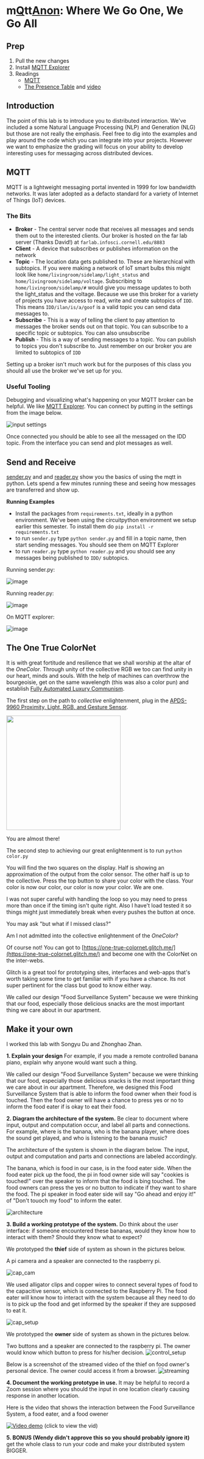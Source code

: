 # m[Q](https://en.wikipedia.org/wiki/QAnon)tt[Anon](https://en.wikipedia.org/wiki/QAnon): Where We Go One, We Go All

## Prep

1. Pull the new changes
2. Install [MQTT Explorer](http://mqtt-explorer.com/)
3. Readings 
   * [MQTT](#MQTT)
   * [The Presence Table](https://dl.acm.org/doi/10.1145/1935701.1935800) and [video](https://vimeo.com/15932020)


## Introduction

The point of this lab is to introduce you to distributed interaction. We've included a some Natural Language Processing (NLP) and Generation (NLG) but those are not really the emphasis. Feel free to dig into the examples and play around the code which you can integrate into your projects. However we want to emphasize the grading will focus on your ability to develop interesting uses for messaging across distributed devices. 

## MQTT

MQTT is a lightweight messaging portal invented in 1999 for low bandwidth networks. It was later adopted as a defacto standard for a variety of Internet of Things (IoT) devices. 

### The Bits

* **Broker** - The central server node that receives all messages and sends them out to the interested clients. Our broker is hosted on the far lab server (Thanks David!) at `farlab.infosci.cornell.edu/8883`
* **Client** - A device that subscribes or publishes information on the network
* **Topic** - The location data gets published to. These are hierarchical with subtopics. If you were making a network of IoT smart bulbs this might look like `home/livingroom/sidelamp/light_status` and `home/livingroom/sidelamp/voltage`. Subscribing to `home/livingroom/sidelamp/#` would give you message updates to both the light_status and the voltage. Because we use this broker for a variety of projects you have access to read, write and create subtopics of `IDD`. This means `IDD/ilan/is/a/goof` is a valid topic you can send data messages to.
*  **Subscribe** - This is a way of telling the client to pay attention to messages the broker sends out on that topic. You can subscribe to a specific topic or subtopics. You can also unsubscribe
* **Publish** - This is a way of sending messages to a topic. You can publish to topics you don't subscribe to. Just remember on our broker you are limited to subtopics of `IDD`

Setting up a broker isn't much work but for the purposes of this class you should all use the broker we've set up for you. 


### Useful Tooling

Debugging and visualizing what's happening on your MQTT broker can be helpful. We like [MQTT Explorer](http://mqtt-explorer.com/). You can connect by putting in the settings from the image below.



![input settings](https://github.com/FAR-Lab/Interactive-Lab-Hub/blob/Spring2021/Lab%206/imgs/mqtt_explorer.png?raw=true)



Once connected you should be able to see all the messaged on the IDD topic. From the interface you can send and plot messages as well.



## Send and Receive

[sender.py](./sender.py) and and [reader.py](./reader.py) show you the basics of using the mqtt in python.  Lets spend a few minutes running these and seeing how messages are transferred and show up.

**Running Examples**

* Install the packages from `requirements.txt`, ideally in a python environment. We've been using the circuitpython environment we setup earlier this semester. To install them do `pip install -r requirements.txt`
* to run `sender.py` type `python sender.py` and fill in a topic name, then start sending messages. You should see them on MQTT Explorer
* to run `reader.py` type `python reader.py` and you should see any messages being published to `IDD/` subtopics.

Running sender.py:

![image](imgs/3.png)

Running reader.py:

![image](imgs/4.png)

On MQTT explorer:

![image](imgs/5.png)


## The One True ColorNet

It is with great fortitude and resilience that we shall worship at the altar of the *OneColor*. Through unity of the collective RGB we too can find unity in our heart, minds and souls. With the help of machines can  overthrow the bourgeoisie, get on the same wavelength (this was also a color pun) and establish [Fully Automated Luxury Communism](https://en.wikipedia.org/wiki/Fully_Automated_Luxury_Communism).



The first step on the path to *collective* enlightenment, plug in the [APDS-9960 Proximity, Light, RGB, and Gesture Sensor](https://www.adafruit.com/product/3595).

<img src="https://cdn-shop.adafruit.com/970x728/3595-03.jpg" height="300">

You are almost there!

The second step to achieving our great enlightenment is to run `python color.py`

You will find the two squares on the display. Half is showing an approximation of the output from the color sensor. The other half is up to the collective. Press the top button to share your color with the class. Your color is now our color, our color is now your color. We are one. 

I was not super careful with handling the loop so you may need to press more than once if the timing isn't quite right. Also I have't load tested it so things might just immediately break when every pushes the button at once.

You may ask "but what if I missed class?"

Am I not admitted into the collective enlightenment of the *OneColor*?

Of course not! You can got to [https://one-true-colornet.glitch.me/](https://one-true-colornet.glitch.me/) and become one with the ColorNet on the inter-webs.

Glitch is a great tool for prototyping sites, interfaces and web-apps that's worth taking some time to get familiar with if you have a chance. Its not super pertinent for the class but good to know either way. 

We called our design "Food Surveillance System" because we were thinking that our food, especially those delicious snacks are the most important thing we care about in our apartment. 



## Make it your own

I worked this lab with Songyu Du and Zhonghao Zhan.

**1. Explain your design** For example, if you made a remote controlled banana piano, explain why anyone would want such a thing.

We called our design "Food Surveillance System" because we were thinking that our food, especially those delicious snacks is the most important thing we care about in our apartment. Therefore, we designed this Food Surveillance System that is able to inform the food owner when their food is touched. Then the food owner will have a chance to press yes or no to inform the food eater if is okay to eat their food.


**2. Diagram the architecture of the system.** Be clear to document where input, output and computation occur, and label all parts and connections. For example, where is the banana, who is the banana player, where does the sound get played, and who is listening to the banana music?

The architecture of the system is shown in the diagram below. The input, output and computation and parts and connections are labeled accordingly. 

The banana, which is food in our case, is in the food eater side. When the food eater pick up the food, the pi in food owner side will say "cookies is touched!" over the speaker to inform that the food is bing touched. The food owners can press the yes or no button to indicate if they want to share the food. The pi speaker in food eater side will say "Go ahead and enjoy it!" of "Don't touoch my food" to inform the eater.

![architecture](imgs/diagram.jpg)

**3. Build a working prototype of the system.** Do think about the user interface: if someone encountered these bananas, would they know how to interact with them? Should they know what to expect?

We prototyped the **thief** side of system as shown in the pictures below.

A pi camera and a speaker are connected to the raspberry pi.

![cap_cam](imgs/cap_cam.jpg)

We used alligator clips and copper wires to connect several types of food to the capacitive sensor, which is connected to the Raspberry Pi. The food eater will know how to interact with the system because all they need to do is to pick up the food and get informed by the speaker if they are supposed to eat it.

![cap_setup](imgs/cap_setup.jpg)

We prototyped the **owner** side of system as shown in the pictures below.

Two buttons and a speaker are connected to the raspberry pi. The owner would know which button to press for his/her decision.
![control_setup](imgs/control_setup.jpg)

Below is a screenshot of the streamed video of the thief on food owner's personal device. The owner could access it from a browser.
![streaming](imgs/streaming.png)

**4. Document the working prototype in use.** It may be helpful to record a Zoom session where you should the input in one location clearly causing response in another location.

Here is the video that shows the interaction between the Food Surveillance System, a food eater, and a food owener

[![Video demo](https://img.youtube.com/vi/7Vd0PtH7olc/maxresdefault.jpg)](https://youtu.be/7Vd0PtH7olc)
(click to view the vid)

**5. BONUS (Wendy didn't approve this so you should probably ignore it)** get the whole class to run your code and make your distributed system BIGGER.
